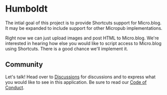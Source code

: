 # Humboldt

The intial goal of this project is to provide Shortcuts support for Micro.blog. It may be expanded to include support for other Micropub implementations.

Right now we can just upload images and post HTML to Micro.blog. We're interested in hearing how else you would like to script access to Micro.blog using Shortcuts. There is a good chance we'll implement it.

## Community

Let's talk! Head over to [Discussions](https://github.com/vincode-io/Ringgold/discussions) for discussions and to express what you would like to see in this application. Be sure to read our [Code of Conduct](https://github.com/vincode-io/Ringgold/wiki/Code-of-Conduct).
